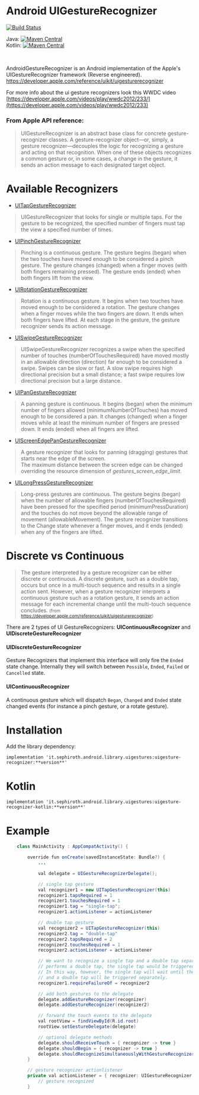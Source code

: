 # Android UIGestureRecognizer

[![Build Status](https://travis-ci.org/sephiroth74/AndroidUIGestureRecognizer.svg?branch=master)](https://travis-ci.org/sephiroth74/AndroidUIGestureRecognizer)

Java: [![Maven Central](https://maven-badges.herokuapp.com/maven-central/it.sephiroth.android.library.uigestures/uigesture-recognizer/badge.svg?style=plastic)](https://maven-badges.herokuapp.com/maven-central/it.sephiroth.android.library.uigestures/uigesture-recognizer)
<br />
Kotlin: [![Maven Central](https://maven-badges.herokuapp.com/maven-central/it.sephiroth.android.library.uigestures/uigesture-recognizer-kotlin/badge.svg?style=plastic)](https://maven-badges.herokuapp.com/maven-central/it.sephiroth.android.library.uigestures/uigesture-recognizer-kotlin)


<br />

AndroidGestureRecognizer is an Android implementation of the Apple's UIGestureRecognizer framework (Reverse engineered).
https://developer.apple.com/reference/uikit/uigesturerecognizer

For more info about the ui gesture recognizers look this WWDC video [https://developer.apple.com/videos/play/wwdc2012/233/](https://developer.apple.com/videos/play/wwdc2012/233)

### From Apple API reference:
> UIGestureRecognizer is an abstract base class for concrete gesture-recognizer classes. A gesture-recognizer object—or, simply, a gesture recognizer—decouples the logic for recognizing a gesture and acting on that recognition. When one of these objects recognizes a common gesture or, in some cases, a change in the gesture, it sends an action message to each designated target object.


# Available Recognizers

* [UITapGestureRecognizer](https://developer.apple.com/reference/uikit/uitapgesturerecognizer)
> UIGestureRecognizer that looks for single or multiple taps. For the gesture to be recognized, the specified number of fingers must tap the view a specified number of times.

* [UIPinchGestureRecognizer](https://developer.apple.com/reference/uikit/uipinchgesturerecognizer)
> Pinching is a continuous gesture. The gesture begins (began) when the two touches have moved enough to be considered a pinch gesture. The gesture changes (changed) when a finger moves (with both fingers remaining pressed). The gesture ends (ended) when both fingers lift from the view.

* [UIRotationGestureRecognizer](https://developer.apple.com/reference/uikit/uirotationgesturerecognizer)
> Rotation is a continuous gesture. It begins when two touches have moved enough to be considered a rotation. The gesture changes when a finger moves while the two fingers are down. It ends when both fingers have lifted. At each stage in the gesture, the gesture recognizer sends its action message.

* [UISwipeGestureRecognizer](https://developer.apple.com/reference/uikit/uiswipegesturerecognizer)
> UISwipeGestureRecognizer recognizes a swipe when the specified number of touches (numberOfTouchesRequired) have moved mostly in an allowable direction (direction) far enough to be considered a swipe. Swipes can be slow or fast. A slow swipe requires high directional precision but a small distance; a fast swipe requires low directional precision but a large distance.

* [UIPanGestureRecognizer](https://developer.apple.com/reference/uikit/uipangesturerecognizer)
> A panning gesture is continuous. It begins (began) when the minimum number of fingers allowed (minimumNumberOfTouches) has moved enough to be considered a pan. It changes (changed) when a finger moves while at least the minimum number of fingers are pressed down. It ends (ended) when all fingers are lifted.

* [UIScreenEdgePanGestureRecognizer](https://developer.apple.com/reference/uikit/uiscreenedgepangesturerecognizer)
> A gesture recognizer that looks for panning (dragging) gestures that starts near the edge of the screen.<br />
The maximum distance between the screen edge can be changed overriding the resource dimension of *gestures\_screen\_edge\_limit*.

* [UILongPressGestureRecognizer](https://developer.apple.com/reference/uikit/uilongpressgesturerecognizer)
> Long-press gestures are continuous. The gesture begins (began) when the number of allowable fingers (numberOfTouchesRequired) have been pressed for the specified period (minimumPressDuration) and the touches do not move beyond the allowable range of movement (allowableMovement). The gesture recognizer transitions to the Change state whenever a finger moves, and it ends (ended) when any of the fingers are lifted.

# Discrete vs Continuous
> The gesture interpreted by a gesture recognizer can be either discrete or continuous. A discrete gesture, such as a double tap, occurs but once in a multi-touch sequence and results in a single action sent. However, when a gesture recognizer interprets a continuous gesture such as a rotation gesture, it sends an action message for each incremental change until the multi-touch sequence concludes. <small>(from https://developer.apple.com/reference/uikit/uigesturerecognizer)</small>

There are 2 types of UI GestureRecognizers: **UIContinuousRecognizer** and **UIDiscreteGestureRecognizer**
#### UIDiscreteGestureRecognizer
Gesture Recognizers that implement this interface will only fire the `Ended` state change.
Internally they will switch between `Possible`, `Ended`, `Failed` or `Cancelled` state.
#### UIContinuousRecognizer
A continuous gesture which will dispatch `Began`, `Changed` and `Ended` state changed events (for instance a pinch gesture, or a rotate gesture).

# Installation

Add the library dependency:

    implementation 'it.sephiroth.android.library.uigestures:uigesture-recognizer:**version**'

# Kotlin

    implementation 'it.sephiroth.android.library.uigestures:uigesture-recognizer-kotlin:**version**'


# Example

```java
    class MainActivity : AppCompatActivity() {

        override fun onCreate(savedInstanceState: Bundle?) {
            ...

            val delegate = UIGestureRecognizerDelegate();

            // single tap gesture
            val recognizer1 = new UITapGestureRecognizer(this)
            recognizer1.tapsRequired = 1
            recognizer1.touchesRequired = 1
            recognizer1.tag = "single-tap";
            recognizer1.actionListener = actionListener

            // double tap gesture
            val recognizer2 = UITapGestureRecognizer(this)
            recognizer2.tag = "double-tap"
            recognizer2.tapsRequired = 2
            recognizer2.touchesRequired = 1
            recognizer2.actionListener = actionListener

            // We want to recognize a single tap and a double tap separately. Normally, when the user
            // performs a double tap, the single tap would be triggered twice.
            // In this way, however, the single tap will wait until the double tap will fail. So a single tap
            // and a double tap will be triggered separately.
            recognizer1.requireFailureOf = recognizer2

            // add both gestures to the delegate
            delegate.addGestureRecognizer(recognizer)
            delegate.addGestureRecognizer(recognizer2)

            // forward the touch events to the delegate
            val rootView = findViewById(R.id.root)
            rootView.setGestureDelegate(delegate)

            // optional delegate methods
            delegate.shouldReceiveTouch = { recognizer -> true }
            delegate.shouldBegin = { recognizer -> true }
            delegate.shouldRecognizeSimultaneouslyWithGestureRecognizer = { recognizer, other -> true }
        }

        // gesture recognizer actionlistener
        private val actionListener = { recognizer: UIGestureRecognizer ->
            // gesture recognized
        }

```
